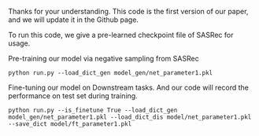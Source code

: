 Thanks for your understanding. This code is the first version of our paper, and we will update it in the Github page.

To run this code, we give a pre-learned checkpoint file of SASRec for usage.

Pre-training our model via negative sampling from SASRec
```
python run.py --load_dict_gen model_gen/net_parameter1.pkl 
```

Fine-tuning our model on Downstream tasks. And our code will record the performance on test set during training.
```
python run.py --is_finetune True --load_dict_gen model_gen/net_parameter1.pkl --load_dict_dis model/net_parameter1.pkl --save_dict model/ft_parameter1.pkl
```
